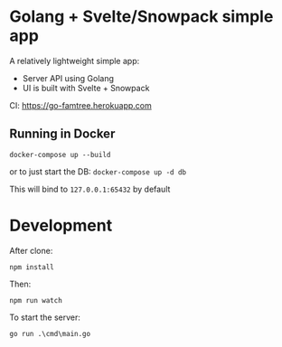 # Golang + Svelte/Snowpack simple app

A relatively lightweight simple app:
* Server API using Golang
* UI is built with Svelte + Snowpack

CI: https://go-famtree.herokuapp.com

## Running in Docker

`docker-compose up --build`

or to just start the DB:
`docker-compose up -d db`

This will bind to `127.0.0.1:65432` by default

# Development

After clone:

```
npm install
```

Then:

```
npm run watch
```

To start the server:

```
go run .\cmd\main.go
```